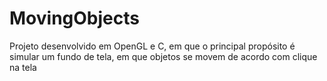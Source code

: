 # MovingObjects
Projeto desenvolvido em OpenGL e C, em que o principal propósito é simular um fundo de tela, em que objetos se movem de acordo com clique na tela
